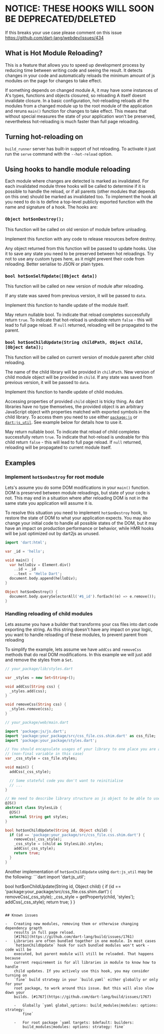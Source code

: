 # NOTICE: THESE HOOKS WILL SOON BE DEPRECATED/DELETED

If this breaks your use case please comment on this issue
https://github.com/dart-lang/webdev/issues/434

## What is Hot Module Reloading?

This is a feature that allows you to speed up development process by reducing
time between writing code and seeing the result. It detects changes in your code
and automatically reloads the minimum amount of js modules on the page for
changes to take effect.

If something depends on changed module A, it may have some instances of A's
types, functions and objects closured, so reloading A itself doesnt invalidate
closure. In a basic configuration, hot-reloading reloads all the modules from a
changed module up to the root module of the application and reruns `main()`
function for changes to take effect. This means that without special measures
the state of your application won't be preserved, nevertheless hot-reloading is
much faster than full page reloading.

## Turning hot-reloading on

`build_runner` server has built-in support of hot reloading. To activate it just
run the `serve` command with the `--hot-reload` option.

## Using hooks to handle module reloading

Each module where changes are detected is marked as invalidated. For each
invalidated module three hooks will be called to determine if it is possible to
handle the reload, or if all parents (other modules that depends on this one)
should be marked as invalidated too. To implement the hook all you need to do is
to define a top-level publicly exported function with the name and signature of
a hook. The hooks are:

### `Object hot$onDestroy();`

This function will be called on old version of module before unloading.

Implement this function with any code to release resources before destroy.

Any object returned from this function will be passed to update hooks. Use it to
save any state you need to be preserved between hot reloadings. Try not to use
any custom types here, as it might prevent their code from reloading. Better
serialise to JSON or plain types.

### `bool hot$onSelfUpdate([Object data])`

This function will be called on new version of module after reloading.

If any state was saved from previous version, it will be passed to `data`.

Implement this function to handle update of the module itself.

May return nullable bool. To indicate that reload completes successfully return
`true`. To indicate that hot-reload is undoable return `false` - this will lead
to full page reload. If `null` returned, reloading will be propagated to the
parent.

### `bool hot$onChildUpdate(String childPath, Object child, [Object data]);`

This function will be called on current version of module parent after child
reloading.

The name of the child library will be provided in `childPath`. New version of
child module object will be provided in `child`. If any state was saved from
previous version, it will be passed to `data`.

Implement this function to handle update of child modules.

Accessing properties of provided `child` object is tricky thing. As dart
libraries have no type themselves, the provided object is an arbitrary
JavaScript object with properties matched with exported symbols in the child
library. To access them you need to use either
[`package:js`](https://pub.dev/packages/js) or
[`dart:js_util`](https://api.dart.dev/stable/2.4.0/dart-js_util/dart-js_util-library.html).
See example below for details how to use it.

May return nullable bool. To indicate that reload of child completes
successfully return `true`. To indicate that hot-reload is undoable for this
child return `false` - this will lead to full page reload. If `null` returned,
reloading will be propagated to current module itself.

## Examples

### Implement `hot$onDestroy` for root module

Lets's assume you do some DOM modifications in your `main()` function. DOM is
preserved between module reloadings, but state of your code is not. This may end
in a situation where after reloading DOM is not in the same state you
application will assume it is.

To resolve this situation you need to implement `hot$onDestroy` hook, to restore
the state of DOM to what your application expects. You may also change your
initial code to handle all possible states of the DOM, but it may have an impact
on production performance or behavior, while HMR hooks will be just optimized
out by dart2js as unused.

```dart
import 'dart:html';

var _id = 'hello';

void main() {
  var helloDiv = Element.div()
    ..id = _id
    ..text = 'Hello Dart';
  document.body.append(helloDiv);
}

Object hot$onDestroy() {
  document.body.querySelectorAll('#$_id').forEach((e) => e.remove());
}
```

### Handling reloading of child modules

Lets assume you have a builder that transforms your css files into dart code
exporting the string. As this string doesn't have any impact on your logic, you
want to handle reloading of these modules, to prevent parent from reloading

To simplify the example, lets assume we have `addCss` and `removeCss` methods
that do real DOM modifications. In this example we will just add and remove the
styles from a `Set`.

```dart
// your_package/lib/styles.dart

var _styles = new Set<String>();

void addCss(String css) {
  _styles.add(css);
}

void removeCss(String css) {
  _styles.remove(css);
}
```

```dart
// your_package/web/main.dart

import 'package:js/js.dart';
import 'package:your_package/src/css_file.css.shim.dart' as css_file;
import 'package:your_package/styles.dart';

// You should encapsulate usages of your library to one place you are able to substitute
// (non-final variable in this case)
var _css_style = css_file.styles;

void main() {
  addCss(_css_style);

  // Some stateful code you don't want to reinitialise
  // ...
}

// We need to describe library structure as js object to be able to use it
@JS()
abstract class StylesLib {
  @JS()
  external String get styles;
}

bool hot$onChildUpdate(String id, Object child) {
  if (id == 'package:your_package/src/css_file.css.shim.dart') {
    removeCss(_css_style);
    _css_style = (child as StylesLib).styles;
    addCss(_css_style);
    return true;
  }
}
```

Another implementation of `hot$onChildUpdate` using `dart:js_util` may be the
following: ```dart import 'dart:js_util';

bool hot$onChildUpdate(String id, Object child) { if (id ==
'package:your_package/src/css_file.css.shim.dart') { removeCss(_css_style);
_css_style = getProperty(child, 'styles'); addCss(_css_style); return true; } }
```

## Known issues

-   Creating new modules, removing them or otherwise changing dependency grapth
    results in full page reload.
    [#1761](https://github.com/dart-lang/build/issues/1761)
-   Libraries are often bundled together in one module. In most cases
    `hot$onChildUpdate` hook for such bundled modules won't work - code will be
    executed, but parent module will still be reloaded. That happens because
    current requirement is for all libraries in module to know how to handle
    child updates. If you actively use this hook, you may consider turning on
    `fine` build strategy in your `build.yaml` either globally or only for your
    root package, to work around this issue. But this will also slow down your
    builds. [#1767](https://github.com/dart-lang/build/issues/1767)

    -   Globally `yaml global_options: build_modules|modules: options: strategy:
        fine`

    -   For root package `yaml targets: $default: builders:
        build_modules|modules: options: strategy: fine`
